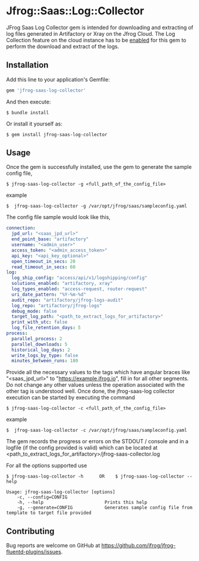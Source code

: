 # Jfrog::Saas::Log::Collector

JFrog Saas Log Collector gem is intended for downloading and extracting of log files generated in Artifactory or Xray on the Jfrog Cloud.
The Log Collection feature on the cloud instance has to be [enabled](https://www.jfrog.com/confluence/display/JFROG/Artifactory+REST+API#ArtifactoryRESTAPI-EnableLogCollection) for this gem to perform the download and extract of the logs.

## Installation

Add this line to your application's Gemfile:

```ruby
gem 'jfrog-saas-log-collector'
```

And then execute:

    $ bundle install

Or install it yourself as:

    $ gem install jfrog-saas-log-collector

## Usage

Once the gem is successfully installed, use the gem to generate the sample config file,

    $ jfrog-saas-log-collector -g <full_path_of_the_config_file>

example

    $  jfrog-saas-log-collector -g /var/opt/jfrog/saas/sampleconfig.yaml

The config file sample would look like this, 

```yaml
connection:
  jpd_url: "<saas_jpd_url>"
  end_point_base: "artifactory"
  username: "<admin_user>"
  access_token: "<admin_access_token>"
  api_key: "<api_key_optional>"
  open_timeout_in_secs: 20
  read_timeout_in_secs: 60
log:
  log_ship_config: "access/api/v1/logshipping/config"
  solutions_enabled: "artifactory, xray"
  log_types_enabled: "access-request, router-request"
  uri_date_pattern: "%Y-%m-%d"
  audit_repo: "artifactory/jfrog-logs-audit"
  log_repo: "artifactory/jfrog-logs"
  debug_mode: false
  target_log_path: "<path_to_extract_logs_for_artifactory>"
  print_with_utc: false
  log_file_retention_days: 5
process:
  parallel_process: 2
  parallel_downloads: 5
  historical_log_days: 2
  write_logs_by_type: false
  minutes_between_runs: 180

```
Provide all the necessary values to the tags which have angular braces like "<saas_jpd_url>" to "https://example.jfrog.io", fill in for all other segments. Do not change any other values unless the operation associated with the other tag is understood well.
Once done, the jfrog-saas-log collector execution can be started by executing the command

    $ jfrog-saas-log-collector -c <full_path_of_the_config_file>

example

    $  jfrog-saas-log-collector -c /var/opt/jfrog/saas/sampleconfig.yaml

The gem records the progress or errors on the STDOUT / console and in a logfile (if the config provided is valid) which can be located at  <path_to_extract_logs_for_artifactory>/jfrog-saas-collector.log

For all the options supported use

    $ jfrog-saas-log-collector -h      OR    $ jfrog-saas-log-collector --help

```shell
Usage: jfrog-saas-log-collector [options]
    -c, --config=CONFIG
    -h, --help                       Prints this help
    -g, --generate=CONFIG            Generates sample config file from template to target file provided
```

## Contributing

Bug reports are welcome on GitHub at https://github.com/jfrog/jfrog-fluentd-plugins/issues.

